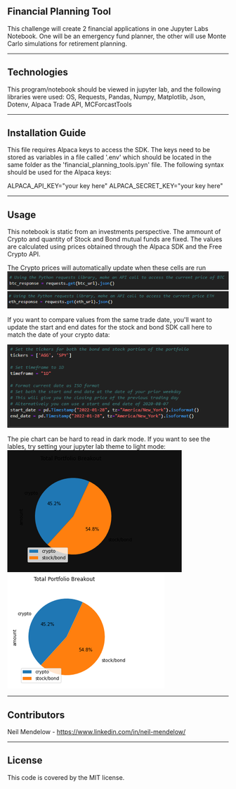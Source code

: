 ## Financial Planning Tool
This challenge will create 2 financial applications in one Jupyter Labs Notebook. One will be an emergency fund planner, the other will use Monte Carlo simulations for retirement planning. 

---

## Technologies

This program/notebook should be viewed in jupyter lab, and the following libraries were used:
OS,
Requests,
Pandas,
Numpy,
Matplotlib,
Json,
Dotenv,
Alpaca Trade API,
MCForcastTools

---

## Installation Guide

This file requires Alpaca keys to access the SDK. The keys need to be stored as variables in a file called '.env' which should be located in the same folder as the 'financial_planning_tools.ipyn' file.
The following syntax should be used for the Alpaca keys:

ALPACA_API_KEY="your key here"
ALPACA_SECRET_KEY="your key here"

---

## Usage

This notebook is static from an investments perspective. The ammount of Crypto and quantity of Stock and Bond mutual funds are fixed. The values are calculated using prices obtained through the Alpaca SDK and the Free Crypto API. 

The Crypto prices will automatically update when these cells are run
![bitcoin](images/btc_response.png?raw=True)
![etherium](images/eth_response.png?raw=True)

If you want to compare values from the same trade date, you'll want to update the start and end dates for the stock and bond SDK call here to match the date of your crypto data:

![update the date](images/date_update.png?raw=True)

The pie chart can be hard to read in dark mode. If you want to see the lables, try setting your jupyter lab theme to light mode:
![dark](images/pie_dark.png?raw=True)
![light](images/pie_light.png?raw=True)


---

## Contributors

Neil Mendelow - https://www.linkedin.com/in/neil-mendelow/

---

## License

This code is covered by the MIT license.